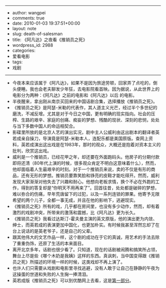 - --
- author: wangpei
- comments: true
- date: 2010-01-03 19:37:51+00:00
- layout: note
- slug: death-of-salesman
- title: 《阿凡达》之夜看《推销员之死》
- wordpress_id: 2988
- categories:
- 爱看电影
- tags:
- 戏剧
- --
- 今夜本来应该属于《阿凡达》，如果不是因为旅途劳顿，回家弄了点吃的，倒头便睡。我也会老夫聊发少年狂，去电影院看首映。因为据说，从此世界上的电影分为两种：《阿凡达》之前的电影和《阿凡达》以后 的电影。
- 半夜醒来，拿出刚从南京买回来的中国话剧合集，选择播放《推销员之死》。
- 《推销员之死》是阿瑟-米勒的代表作，其人道主义光芒，经过半个多世纪的磨洗，不减反增。尤其是对于今日之中国，更有明确的现实指向。社会的压榨、生路的艰辛、家庭的创痛、痴妄的梦想、残酷的现状、深刻的悲悯，处处与当下多数中国人的命运相契合。
- 影碟里所放的是北京人艺的演出实况，剧中主人公威利由这出剧本的翻译者英若成亲自操刀，导演竟是阿瑟-米勒本人，连配乐都是美国原版。查网上资料，英若成演出这出戏是在1983年，那时的观众，大概还是抱着对资本主义的批判，欣赏这出戏。
- 威利是一个推销员，已经花甲之年，却还要在外面跑码头。他房子的分期付款即将还清（80年代上演的时候，很多观众肯定不明白这意味着什么），然而，他却面临着人生最艰辛的时刻。对于一个推销员来说，卖的不仅是有形的商品，还有无形的梦想。推销员要靠笑脸和铮亮的皮鞋才能吃得开。然而，威利发现大家渐渐对他失去了兴趣和耐心。他想向老板求情，换个不必在外跑的工作，得到的答复却是“你明天不用再来了”。回首往昔，处处都是破碎的梦想，难以弥合的伤痛，早年荒唐留下的过犯，以及一系列连锁的罪果。他寄予无限希望的两个儿子，全都一事无成，并且在他的影响下，逃避现实。
- 《推销员之死》所有的戏，几乎都在房间里，也没有多少动作，然而，却有着激烈的戏剧冲突，所带来的激荡和震撼，比《阿凡达》更为长久。
- 《推销员之死》我看过达斯汀-霍夫曼主演的英文原版，他的演出更为内敛、绅士，而英若成的表演更加中国化，也更加朴实。有时候我甚至浑然忘却了在台上说话的是英老爷子，还是自己的父辈。
- 跟其他伟大的文艺作品一样，这个剧的成功在于它的真诚，用艺术的手法去除了重重伪饰，还原了生活的本来面目。
- 离开北京多年，话剧也很少看了。只知道，现在的话剧被闹腾和搞笑所占领，舞台上尽是些《哪个木奶是我姨》这样的东西。真讽刺，当中国变得跟《推销员之死》所描述的环境一样的时候，这类戏却不再上演了。
- 也许人们只需要从戏剧和电影里寻找逃避，没有人敢于让自己在静静的午夜为这操蛋的世道和失败的人生掬一捧清泪。
- 英若成版《推销员之死》可以到优酷网上去看，这是[第一部分](http://v.youku.com/v_show/id_XMTgzOTQyMDA=.html)。
